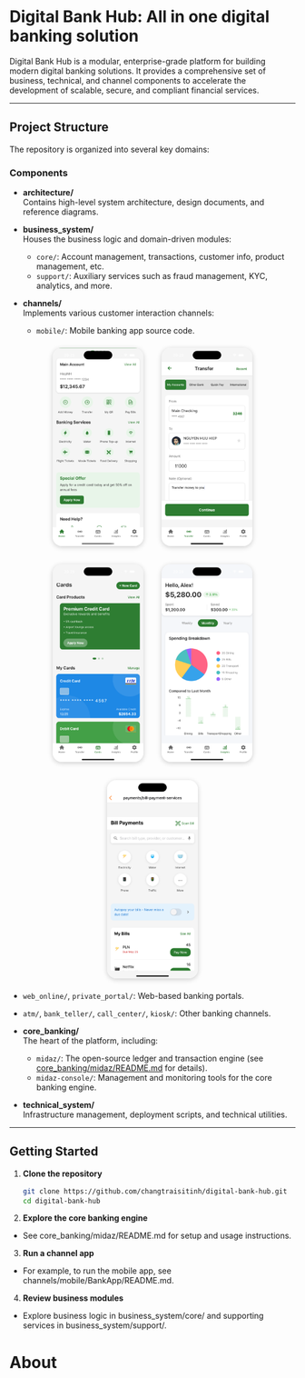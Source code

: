 # Digital Bank Hub: All in one digital banking solution

Digital Bank Hub is a modular, enterprise-grade platform for building modern digital banking solutions. It provides a comprehensive set of business, technical, and channel components to accelerate the development of scalable, secure, and compliant financial services.

---

## Project Structure

The repository is organized into several key domains:


### Components

- **architecture/**  
  Contains high-level system architecture, design documents, and reference diagrams.

- **business_system/**  
  Houses the business logic and domain-driven modules:
  - `core/`: Account management, transactions, customer info, product management, etc.
  - `support/`: Auxiliary services such as fraud management, KYC, analytics, and more.

- **channels/**  
  Implements various customer interaction channels:
  - `mobile/`: Mobile banking app source code.

<!-- Galaxy panel style for images -->
<div align="center" style="display: flex; flex-wrap: wrap; gap: 16px; justify-content: center;">

  <img src="assets/home.png" alt="Home" width="160" style="border-radius: 16px; box-shadow: 0 2px 8px #ccc; margin: 8px;"/>
  <img src="assets/transfer.png" alt="Transfer" width="160" style="border-radius: 16px; box-shadow: 0 2px 8px #ccc; margin: 8px;"/>
  <img src="assets/card.png" alt="Card" width="160" style="border-radius: 16px; box-shadow: 0 2px 8px #ccc; margin: 8px;"/>
  <img src="assets/insight.png" alt="Insight" width="160" style="border-radius: 16px; box-shadow: 0 2px 8px #ccc; margin: 8px;"/>
  <img src="assets/bill-payment.png" alt="Bill Payment" width="160" style="border-radius: 16px; box-shadow: 0 2px 8px #ccc; margin: 8px;"/>

</div>

  - `web_online/`, `private_portal/`: Web-based banking portals.
  - `atm/`, `bank_teller/`, `call_center/`, `kiosk/`: Other banking channels.

- **core_banking/**  
  The heart of the platform, including:
  - `midaz/`: The open-source ledger and transaction engine (see [core_banking/midaz/README.md](core_banking/midaz/README.md) for details).
  - `midaz-console/`: Management and monitoring tools for the core banking engine.

- **technical_system/**  
  Infrastructure management, deployment scripts, and technical utilities.

---

## Getting Started

1. **Clone the repository**
   ```sh
   git clone https://github.com/changtraisitinh/digital-bank-hub.git
   cd digital-bank-hub
2. **Explore the core banking engine**

- See core_banking/midaz/README.md for setup and usage instructions.

3. **Run a channel app**

- For example, to run the mobile app, see channels/mobile/BankApp/README.md.

4. **Review business modules**

- Explore business logic in business_system/core/ and supporting services in business_system/support/.


# About 
